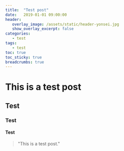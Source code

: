 ```yaml
---
title:  "Test post"
date:   2019-01-01 09:00:00
header:
   overlay_image: /assets/static/header-yonsei.jpg
   show_overlay_excerpt: false
categories: 
   - test
tags:
   - test
toc: true
toc_sticky: true
breadcrumbs: true
---
```


# This is a test post

## Test

### Test

<!--more-->

#### Test

> "This is a test post."




